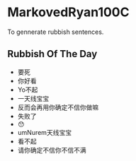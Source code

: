 # MarkovedRyan100C
To gennerate rubbish sentences.
## Rubbish Of The Day
- 要死
- 你好看
- Yo不起
- 一天线宝宝
- 反而会再用你确定不信你做嘛
- 失败了
- 😯
- umNurem天线宝宝
- 看不起
- 请你确定不信你不信不满
